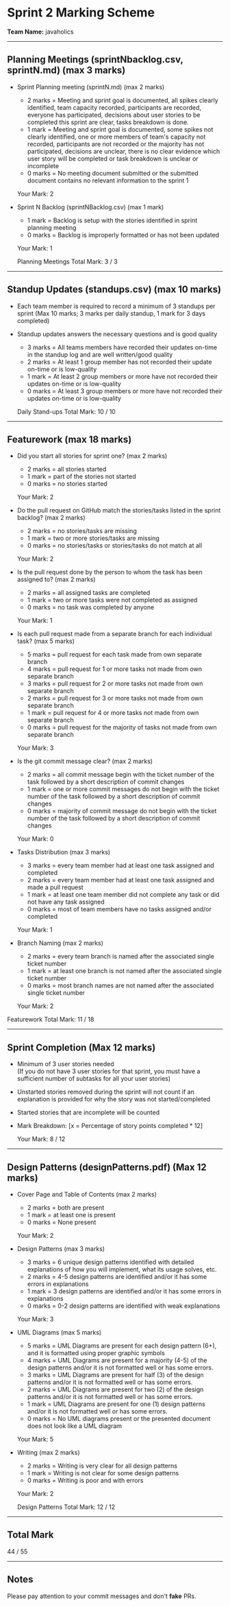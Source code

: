 # Sprint 2 Marking Scheme

**Team Name:** javaholics

---

## Planning Meetings (sprintNbacklog.csv, sprintN.md) (max 3 marks)

- Sprint Planning meeting (sprintN.md) (max 2 marks)
  
  - 2 marks = Meeting and sprint goal is documented, all spikes clearly identified, team capacity recorded, participants are recorded, everyone has participated, decisions about user stories to be completed this sprint are clear, tasks breakdown is done.
  - 1 mark = Meeting and sprint goal is documented, some spikes not clearly identified, one or more members of team's capacity not recorded, participants are not recorded or the majority has not participated, decisions are unclear,
    there is no clear evidence which user story will be completed or task breakdown is unclear or incomplete
  - 0 marks = No meeting document submitted or the submitted document contains no relevant information to the sprint 1
  
  Your Mark: 2

- Sprint N Backlog (sprintNBacklog.csv) (max 1 mark)
  
  - 1 mark = Backlog is setup with the stories identified in sprint planning meeting
  - 0 marks = Backlog is improperly formatted or has not been updated
  
  Your Mark: 1
  
  Planning Meetings Total Mark: 3 / 3

---

## Standup Updates (standups.csv) (max 10 marks)

- Each team member is required to record a minimum of 3 standups per sprint (Max 10 marks; 3 marks per daily standup, 1 mark for 3 days completed)

- Standup updates answers the necessary questions and is good quality
  
  - 3 marks = All teams members have recorded their updates on-time in the standup log and are well written/good quality
  - 2 marks = At least 1 group member has not recorded their update on-time or is low-quality
  - 1 mark  = At least 2 group members or more have not recorded their updates on-time or is low-quality
  - 0 marks = At least 3 group members or more have not recorded their updates on-time or is low-quality
  
  Daily Stand-ups Total Mark: 10 / 10

---

## Featurework  (max 18 marks)

- Did you start all stories for sprint one? (max 2 marks)
  
  - 2 marks = all stories started
  - 1 mark  = part of the stories not started
  - 0 marks = no stories started
  
  Your Mark: 2

- Do the pull request on GitHub match the stories/tasks listed in the sprint backlog? (max 2 marks)
  
  - 2 marks = no stories/tasks are missing
  - 1 mark  = two or more stories/tasks are missing
  - 0 marks = no stories/tasks or stories/tasks do not match at all
  
  Your Mark: 2

- Is the pull request done by the person to whom the task has been assigned to?  (max 2 marks)
  
  - 2 marks = all assigned tasks are completed
  - 1 mark  = two or more tasks were not completed as assigned
  - 0 marks = no task was completed by anyone
  
  Your Mark: 1

- Is each pull request made from a separate branch for each individual task? (max 5 marks)
  
  - 5 marks = pull request for each task made from own separate branch
  - 4 marks = pull request for 1 or more tasks not made from own separate branch
  - 3 marks = pull request for 2 or more tasks not made from own separate branch
  - 2 marks = pull request for 3 or more tasks not made from own separate branch
  - 1 mark  = pull request for 4 or more tasks not made from own separate branch
  - 0 marks = pull request for the majority of tasks not made from own separate branch
  
  Your Mark: 3

- Is the git commit message clear? (max 2 marks)
  
  - 2 marks = all commit message begin with the ticket number of the task followed by a short description of commit changes
  - 1 mark  = one or more commit messages do not begin with the ticket number of the task followed by a short description of commit changes
  - 0 marks = majority of commit message do not begin with the ticket number of the task followed by a short description of commit changes
  
  Your Mark: 0

- Tasks Distribution (max 3 marks)
  
  - 3 marks = every team member had at least one task assigned and completed
  - 2 marks = every team member had at least one task assigned and made a pull request
  - 1 mark  = at least one team member did not complete any task or did not have any task assigned
  - 0 marks = most of team members have no tasks assigned and/or completed
  
  Your Mark: 1

- Branch Naming (max 2 marks)
  
  - 2 marks = every team branch is named after the associated single ticket number
  - 1 mark  = at least one branch is not named after the associated single ticket number
  - 0 marks = most branch names are not named after the associated single ticket number
  
  Your Mark: 2

Featurework Total Mark: 11 / 18

---

## Sprint Completion (Max 12 marks)

- Minimum of 3 user stories needed  
  (If you do not have 3 user stories for that sprint, you must have a sufficient number of subtasks for all your user stories)

- Unstarted stories removed during the sprint will not count if an explanation is provided for why the story was not started/completed

- Started stories that are incomplete will be counted

- Mark Breakdown: [x = Percentage of story points completed * 12]
  
  Your Mark: 8 / 12

---

## Design Patterns (designPatterns.pdf) (Max 12 marks)

- Cover Page and Table of Contents (max 2 marks)
  
  - 2 marks = both are present
  - 1 mark  = at least one is present
  - 0 marks = None present
  
  Your Mark: 2

- Design Patterns (max 3 marks)
  
  - 3 marks = 6 unique design patterns identified with detailed explanations of how you will implement, what its usage solves, etc.
  - 2 marks = 4-5 design patterns are identified and/or it has some errors in explanations
  - 1 mark  = 3 design patterns are identified and/or it has some errors in explanations
  - 0 marks = 0-2 design patterns are identified with weak explanations
  
  Your Mark: 3

- UML Diagrams (max 5 marks)
  
  - 5 marks = UML Diagrams are present for each design pattern (6+), and it is formatted using proper graphic symbols
  - 4 marks = UML Diagrams are present for a majority (4-5) of the design patterns and/or it is not formatted well or has some errors.
  - 3 marks = UML Diagrams are present for half (3) of the design patterns and/or it is not formatted well or has some errors.
  - 2 marks = UML Diagrams are present for two (2) of the design patterns and/or it is not formatted well or has some errors.
  - 1 mark  = UML Diagrams are present for one (1) design patterns and/or it is not formatted well or has some errors.
  - 0 marks = No UML diagrams present or the presented document does not look like a UML diagram
  
  Your Mark: 5

- Writing (max 2 marks) 
  
  - 2 marks = Writing is very clear for all design patterns
  - 1 mark  = Writing is not clear for some design patterns
  - 0 marks = Writing is poor and with errors
  
  Your Mark: 2
  
  Design Patterns Total Mark: 12 / 12

---

## Total Mark

44 / 55

---

## Notes

Please pay attention to your commit messages and don't **fake** PRs.
